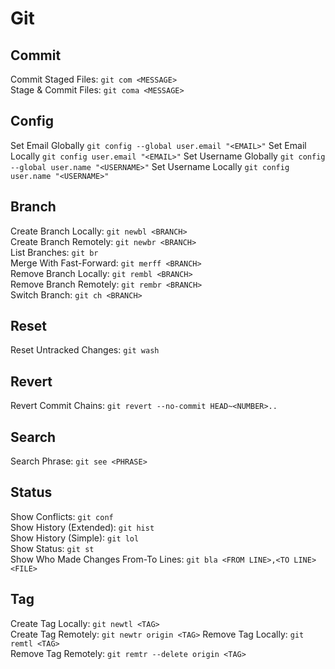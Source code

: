 # Git

## Commit

Commit Staged Files: `git com <MESSAGE>`\
Stage & Commit Files: `git coma <MESSAGE>`

## Config

Set Email Globally `git config --global user.email "<EMAIL>"`
Set Email Locally `git config user.email "<EMAIL>"`
Set Username Globally `git config --global user.name "<USERNAME>"`
Set Username Locally `git config user.name "<USERNAME>"`

## Branch

Create Branch Locally: `git newbl <BRANCH>`\
Create Branch Remotely: `git newbr <BRANCH>`\
List Branches: `git br`\
Merge With Fast-Forward: `git merff <BRANCH>`\
Remove Branch Locally: `git rembl <BRANCH>`\
Remove Branch Remotely: `git rembr <BRANCH>`\
Switch Branch: `git ch <BRANCH>`

## Reset

Reset Untracked Changes: `git wash`

## Revert

Revert Commit Chains: `git revert --no-commit HEAD~<NUMBER>..`

## Search

Search Phrase: `git see <PHRASE>`

## Status

Show Conflicts: `git conf`\
Show History (Extended): `git hist`\
Show History (Simple): `git lol`\
Show Status: `git st`\
Show Who Made Changes From-To Lines: `git bla <FROM LINE>,<TO LINE> <FILE>`

## Tag

Create Tag Locally: `git newtl <TAG>`\
Create Tag Remotely: `git newtr origin <TAG>`
Remove Tag Locally: `git remtl <TAG>`\
Remove Tag Remotely: `git remtr --delete origin <TAG>`
